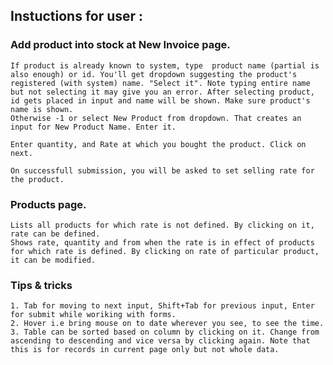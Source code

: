 ## Instuctions for user :

### Add product into stock at New Invoice page.
    If product is already known to system, type  product name (partial is also enough) or id. You'll get dropdown suggesting the product's registered (with system) name. "Select it". Note typing entire name but not selecting it may give you an error. After selecting product, id gets placed in input and name will be shown. Make sure product's name is shown.
    Otherwise -1 or select New Product from dropdown. That creates an input for New Product Name. Enter it.

    Enter quantity, and Rate at which you bought the product. Click on next.
    
    On successfull submission, you will be asked to set selling rate for the product.

### Products page.
    Lists all products for which rate is not defined. By clicking on it, rate can be defined.
    Shows rate, quantity and from when the rate is in effect of products for which rate is defined. By clicking on rate of particular product, it can be modified.

### Tips & tricks
    1. Tab for moving to next input, Shift+Tab for previous input, Enter for submit while woriking with forms.
    2. Hover i.e bring mouse on to date wherever you see, to see the time.
    3. Table can be sorted based on column by clicking on it. Change from ascending to descending and vice versa by clicking again. Note that this is for records in current page only but not whole data. 
